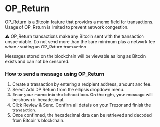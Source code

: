 # OP\_Return

OP\_Return is a Bitcoin feature that provides a memo field for transactions. Usage of OP\_Return is limited to prevent network congestion.

:warning: OP\_Return transactions make any Bitcoin sent with the transaction unspendable. Do not send more than the bare minimum plus a network fee when creating an OP\_Return transaction.

Messages stored on the blockchain will be viewable as long as  Bitcoin exists and can not be censored. &#x20;

### How to send a message using OP\_Return

1. Create a transaction by entering a recipient address, amount and fee.
2. Select Add OP Return from the ellipsis dropdown menu.
3. Enter your memo into the left text box. On the right, your message will be shown in hexadecimal.
4. Click Review & Send. Confirm all details on your Trezor and finish the transaction.
5. Once confirmed, the hexadecimal data can be retrieved and decoded from Bitcoin's blockchain.

